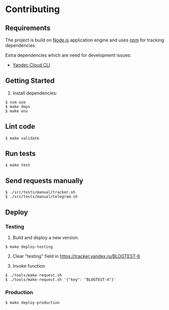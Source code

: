 # Contributing

## Requirements
The project is build on [Node.js](http://nodejs.org/) application engine and uses [npm](http://npmjs.org) for tracking dependencies.

Extra dependencies which are need for development issues:
  * [Yandec Cloud CLI](https://cloud.yandex.ru/docs/cli/quickstart#install)

## Getting Started

1. Install dependencies:

  ```
  $ nvm use
  $ make deps
  $ make env
  ```

## Lint code
```
$ make validate
```

## Run tests
```
$ make test
```

## Send requests manually
```
$ ./src/tests/manual/tracker.sh
$ ./src/tests/manual/telegram.sh
```

## Deploy
### Testing
1. Build and deploy a new version.
  ```
  $ make deploy-testing
  ```

2. Clear "testing" field in https://tracker.yandex.ru/BLOGTEST-6

3. Invoke function
  ```
  $ ./tools/make-request.sh
  $ ./tools/make-request.sh '{"key": "BLOGTEST-4"}'
  ```

### Production
```
$ make deploy-production
```
